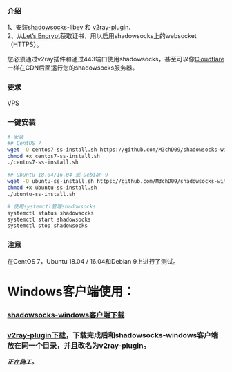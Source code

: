 ### 介绍

1、安装[shadowsocks-libev](https://github.com/shadowsocks/shadowsocks-libev) 和 [v2ray-plugin](https://github.com/shadowsocks/v2ray-plugin).  
2、从[Let’s Encrypt](https://letsencrypt.org)获取证书，用以启用shadowsocks上的websocket（HTTPS）。

您必须通过v2ray插件和通过443端口使用shadowsocks，甚至可以像[Cloudflare](https://www.cloudflare.com/)一样在CDN后面运行您的shadowsocks服务器。

### 要求

VPS


### 一键安装
```bash
# 安装
## CentOS 7
wget -O centos7-ss-install.sh https://github.com/M3chD09/shadowsocks-with-v2ray-plugin-install/raw/master/centos7-ss-install.sh
chmod +x centos7-ss-install.sh
./centos7-ss-install.sh

## Ubuntu 18.04/16.04 或 Debian 9
wget -O ubuntu-ss-install.sh https://github.com/M3chD09/shadowsocks-with-v2ray-plugin-install/raw/master/ubuntu-ss-install.sh
chmod +x ubuntu-ss-install.sh
./ubuntu-ss-install.sh

# 使用systemctl管理shadowsocks
systemctl status shadowsocks
systemctl start shadowsocks
systemctl stop shadowsocks
```
### 注意
在CentOS 7，Ubuntu 18.04 / 16.04和Debian 9上进行了测试。

# Windows客户端使用：

### [shadowsocks-windows客户端下载](https://github.com/shadowsocks/shadowsocks-windows/releases)

### [v2ray-plugin下载](https://github.com/shadowsocks/v2ray-plugin/releases)，下载完成后和shadowsocks-windows客户端放在同一个目录，并且改名为v2ray-plugin。


***正在施工。***

